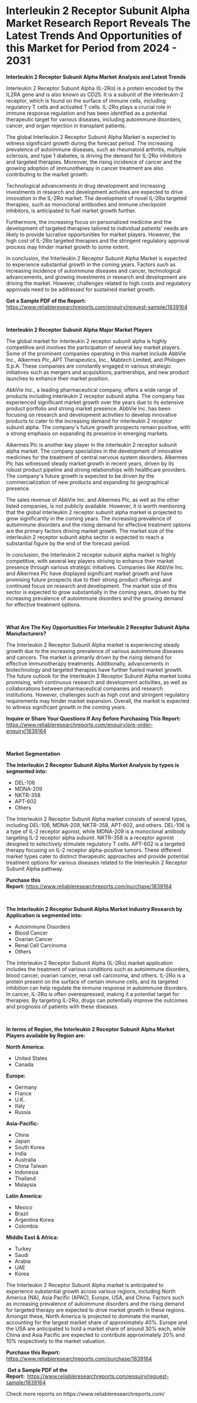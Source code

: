 <p><h1>Interleukin 2 Receptor Subunit Alpha Market Research Report Reveals The Latest Trends And Opportunities of this Market for Period from 2024 - 2031</h1></p><p><strong>Interleukin 2 Receptor Subunit Alpha Market Analysis and Latest Trends</strong></p>
<p><p>Interleukin 2 Receptor Subunit Alpha (IL-2Rα) is a protein encoded by the IL2RA gene and is also known as CD25. It is a subunit of the interleukin-2 receptor, which is found on the surface of immune cells, including regulatory T cells and activated T cells. IL-2Rα plays a crucial role in immune response regulation and has been identified as a potential therapeutic target for various diseases, including autoimmune disorders, cancer, and organ rejection in transplant patients.</p><p>The global Interleukin 2 Receptor Subunit Alpha Market is expected to witness significant growth during the forecast period. The increasing prevalence of autoimmune diseases, such as rheumatoid arthritis, multiple sclerosis, and type 1 diabetes, is driving the demand for IL-2Rα inhibitors and targeted therapies. Moreover, the rising incidence of cancer and the growing adoption of immunotherapy in cancer treatment are also contributing to the market growth.</p><p>Technological advancements in drug development and increasing investments in research and development activities are expected to drive innovation in the IL-2Rα market. The development of novel IL-2Rα targeted therapies, such as monoclonal antibodies and immune checkpoint inhibitors, is anticipated to fuel market growth further.</p><p>Furthermore, the increasing focus on personalized medicine and the development of targeted therapies tailored to individual patients' needs are likely to provide lucrative opportunities for market players. However, the high cost of IL-2Rα targeted therapies and the stringent regulatory approval process may hinder market growth to some extent.</p><p>In conclusion, the Interleukin 2 Receptor Subunit Alpha Market is expected to experience substantial growth in the coming years. Factors such as increasing incidence of autoimmune diseases and cancer, technological advancements, and growing investments in research and development are driving the market. However, challenges related to high costs and regulatory approvals need to be addressed for sustained market growth.</p></p>
<p><strong>Get a Sample PDF of the Report:&nbsp;</strong> <a href="https://www.reliableresearchreports.com/enquiry/request-sample/1839164">https://www.reliableresearchreports.com/enquiry/request-sample/1839164</a></p>
<p>&nbsp;</p>
<p><strong>Interleukin 2 Receptor Subunit Alpha Major Market Players</strong></p>
<p><p>The global market for interleukin 2 receptor subunit alpha is highly competitive and involves the participation of several key market players. Some of the prominent companies operating in this market include AbbVie Inc., Alkermes Plc, APT Therapeutics, Inc., Mabtech Limited, and Philogen S.p.A. These companies are constantly engaged in various strategic initiatives such as mergers and acquisitions, partnerships, and new product launches to enhance their market position.</p><p>AbbVie Inc., a leading pharmaceutical company, offers a wide range of products including interleukin 2 receptor subunit alpha. The company has experienced significant market growth over the years due to its extensive product portfolio and strong market presence. AbbVie Inc. has been focusing on research and development activities to develop innovative products to cater to the increasing demand for interleukin 2 receptor subunit alpha. The company's future growth prospects remain positive, with a strong emphasis on expanding its presence in emerging markets.</p><p>Alkermes Plc is another key player in the interleukin 2 receptor subunit alpha market. The company specializes in the development of innovative medicines for the treatment of central nervous system disorders. Alkermes Plc has witnessed steady market growth in recent years, driven by its robust product pipeline and strong relationships with healthcare providers. The company's future growth is expected to be driven by the commercialization of new products and expanding its geographical presence.</p><p>The sales revenue of AbbVie Inc. and Alkermes Plc, as well as the other listed companies, is not publicly available. However, it is worth mentioning that the global interleukin 2 receptor subunit alpha market is projected to grow significantly in the coming years. The increasing prevalence of autoimmune disorders and the rising demand for effective treatment options are the primary factors driving market growth. The market size of the interleukin 2 receptor subunit alpha sector is expected to reach a substantial figure by the end of the forecast period.</p><p>In conclusion, the interleukin 2 receptor subunit alpha market is highly competitive, with several key players striving to enhance their market presence through various strategic initiatives. Companies like AbbVie Inc. and Alkermes Plc have displayed significant market growth and have promising future prospects due to their strong product offerings and continued focus on research and development. The market size of this sector is expected to grow substantially in the coming years, driven by the increasing prevalence of autoimmune disorders and the growing demand for effective treatment options.</p></p>
<p>&nbsp;</p>
<p><strong>What Are The Key Opportunities For Interleukin 2 Receptor Subunit Alpha Manufacturers?</strong></p>
<p><p>The Interleukin 2 Receptor Subunit Alpha market is experiencing steady growth due to the increasing prevalence of various autoimmune diseases and cancers. The market is primarily driven by the rising demand for effective immunotherapy treatments. Additionally, advancements in biotechnology and targeted therapies have further fueled market growth. The future outlook for the Interleukin 2 Receptor Subunit Alpha market looks promising, with continuous research and development activities, as well as collaborations between pharmaceutical companies and research institutions. However, challenges such as high cost and stringent regulatory requirements may hinder market expansion. Overall, the market is expected to witness significant growth in the coming years.</p></p>
<p><strong>Inquire or Share Your Questions If Any Before Purchasing This Report:</strong> <a href="https://www.reliableresearchreports.com/enquiry/pre-order-enquiry/1839164">https://www.reliableresearchreports.com/enquiry/pre-order-enquiry/1839164</a></p>
<p>&nbsp;</p>
<p><strong>Market Segmentation</strong></p>
<p><strong>The Interleukin 2 Receptor Subunit Alpha Market Analysis by types is segmented into:</strong></p>
<p><ul><li>DEL-106</li><li>MDNA-209</li><li>NKTR-358</li><li>APT-602</li><li>Others</li></ul></p>
<p><p>The Interleukin 2 Receptor Subunit Alpha market consists of several types, including DEL-106, MDNA-209, NKTR-358, APT-602, and others. DEL-106 is a type of IL-2 receptor agonist, while MDNA-209 is a monoclonal antibody targeting IL-2 receptor alpha subunit. NKTR-358 is a receptor agonist designed to selectively stimulate regulatory T cells. APT-602 is a targeted therapy focusing on IL-2 receptor alpha-positive tumors. These different market types cater to distinct therapeutic approaches and provide potential treatment options for various diseases related to the Interleukin 2 Receptor Subunit Alpha pathway.</p></p>
<p><strong>Purchase this Report:&nbsp;</strong><a href="https://www.reliableresearchreports.com/purchase/1839164">https://www.reliableresearchreports.com/purchase/1839164</a></p>
<p>&nbsp;</p>
<p><strong>The Interleukin 2 Receptor Subunit Alpha Market Industry Research by Application is segmented into:</strong></p>
<p><ul><li>Autoimmune Disorders</li><li>Blood Cancer</li><li>Ovarian Cancer</li><li>Renal Cell Carcinoma</li><li>Others</li></ul></p>
<p><p>The Interleukin 2 Receptor Subunit Alpha (IL-2Rα) market application includes the treatment of various conditions such as autoimmune disorders, blood cancer, ovarian cancer, renal cell carcinoma, and others. IL-2Rα is a protein present on the surface of certain immune cells, and its targeted inhibition can help regulate the immune response in autoimmune disorders. In cancer, IL-2Rα is often overexpressed, making it a potential target for therapies. By targeting IL-2Rα, drugs can potentially improve the outcomes and prognosis of patients with these diseases.</p></p>
<p>&nbsp;</p>
<p><strong>In terms of Region, the Interleukin 2 Receptor Subunit Alpha Market Players available by Region are:</strong></p>
<p>
    <p> <strong> North America: </strong>
        <ul>
            <li>United States</li>
            <li>Canada</li>
        </ul>
        </p> 
    <p> <strong> Europe: </strong>
        <ul>
            <li>Germany</li>
            <li>France</li>
            <li>U.K.</li>
            <li>Italy</li>
            <li>Russia</li>
        </ul>
        </p> 
    <p> <strong> Asia-Pacific: </strong>
        <ul>
            <li>China</li>
            <li>Japan</li>
            <li>South Korea</li>
            <li>India</li>
            <li>Australia</li>
            <li>China Taiwan</li>
            <li>Indonesia</li>
            <li>Thailand</li>
            <li>Malaysia</li>
        </ul>
        </p> 
    <p> <strong> Latin America: </strong>
        <ul>
            <li>Mexico</li>
            <li>Brazil</li>
            <li>Argentina Korea</li>
            <li>Colombia</li>
        </ul>
        </p> 
    <p> <strong> Middle East & Africa: </strong>
        <ul>
            <li>Turkey</li>
            <li>Saudi</li>
            <li>Arabia</li>
            <li>UAE</li>
            <li>Korea</li>
        </ul>
    </p>
    </p>
<p><p>The Interleukin 2 Receptor Subunit Alpha market is anticipated to experience substantial growth across various regions, including North America (NA), Asia Pacific (APAC), Europe, USA, and China. Factors such as increasing prevalence of autoimmune disorders and the rising demand for targeted therapy are expected to drive market growth in these regions. Amongst these, North America is projected to dominate the market, accounting for the largest market share of approximately 40%. Europe and the USA are anticipated to hold a market share of around 30% each, while China and Asia Pacific are expected to contribute approximately 20% and 10% respectively to the market valuation.</p></p>
<p><strong>Purchase this Report: </strong><a href="https://www.reliableresearchreports.com/purchase/1839164">https://www.reliableresearchreports.com/purchase/1839164</a></p>
<p>&nbsp;<strong>Get a Sample PDF of the Report:&nbsp;&nbsp;</strong><a href="https://www.reliableresearchreports.com/enquiry/request-sample/1839164">https://www.reliableresearchreports.com/enquiry/request-sample/1839164</a></p>
<p><strong></strong></p>
<p>Check more reports on https://www.reliableresearchreports.com/</p>